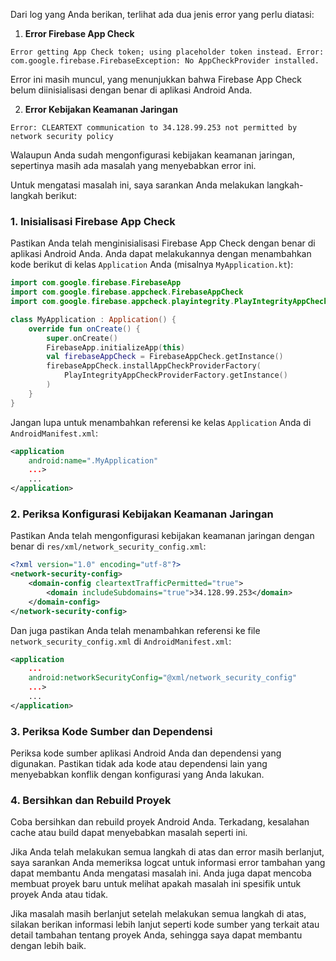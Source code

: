 Dari log yang Anda berikan, terlihat ada dua jenis error yang perlu diatasi:

1. **Error Firebase App Check**
```
Error getting App Check token; using placeholder token instead. Error: com.google.firebase.FirebaseException: No AppCheckProvider installed.
```

Error ini masih muncul, yang menunjukkan bahwa Firebase App Check belum diinisialisasi dengan benar di aplikasi Android Anda.

2. **Error Kebijakan Keamanan Jaringan**
```
Error: CLEARTEXT communication to 34.128.99.253 not permitted by network security policy
```

Walaupun Anda sudah mengonfigurasi kebijakan keamanan jaringan, sepertinya masih ada masalah yang menyebabkan error ini.

Untuk mengatasi masalah ini, saya sarankan Anda melakukan langkah-langkah berikut:

### 1. Inisialisasi Firebase App Check

Pastikan Anda telah menginisialisasi Firebase App Check dengan benar di aplikasi Android Anda. Anda dapat melakukannya dengan menambahkan kode berikut di kelas `Application` Anda (misalnya `MyApplication.kt`):

```kotlin
import com.google.firebase.FirebaseApp
import com.google.firebase.appcheck.FirebaseAppCheck
import com.google.firebase.appcheck.playintegrity.PlayIntegrityAppCheckProviderFactory

class MyApplication : Application() {
    override fun onCreate() {
        super.onCreate()
        FirebaseApp.initializeApp(this)
        val firebaseAppCheck = FirebaseAppCheck.getInstance()
        firebaseAppCheck.installAppCheckProviderFactory(
            PlayIntegrityAppCheckProviderFactory.getInstance()
        )
    }
}
```

Jangan lupa untuk menambahkan referensi ke kelas `Application` Anda di `AndroidManifest.xml`:

```xml
<application
    android:name=".MyApplication"
    ...>
    ...
</application>
```

### 2. Periksa Konfigurasi Kebijakan Keamanan Jaringan

Pastikan Anda telah mengonfigurasi kebijakan keamanan jaringan dengan benar di `res/xml/network_security_config.xml`:

```xml
<?xml version="1.0" encoding="utf-8"?>
<network-security-config>
    <domain-config cleartextTrafficPermitted="true">
        <domain includeSubdomains="true">34.128.99.253</domain>
    </domain-config>
</network-security-config>
```

Dan juga pastikan Anda telah menambahkan referensi ke file `network_security_config.xml` di `AndroidManifest.xml`:

```xml
<application
    ...
    android:networkSecurityConfig="@xml/network_security_config"
    ...>
    ...
</application>
```

### 3. Periksa Kode Sumber dan Dependensi

Periksa kode sumber aplikasi Android Anda dan dependensi yang digunakan. Pastikan tidak ada kode atau dependensi lain yang menyebabkan konflik dengan konfigurasi yang Anda lakukan.

### 4. Bersihkan dan Rebuild Proyek

Coba bersihkan dan rebuild proyek Android Anda. Terkadang, kesalahan cache atau build dapat menyebabkan masalah seperti ini.

Jika Anda telah melakukan semua langkah di atas dan error masih berlanjut, saya sarankan Anda memeriksa logcat untuk informasi error tambahan yang dapat membantu Anda mengatasi masalah ini. Anda juga dapat mencoba membuat proyek baru untuk melihat apakah masalah ini spesifik untuk proyek Anda atau tidak.

Jika masalah masih berlanjut setelah melakukan semua langkah di atas, silakan berikan informasi lebih lanjut seperti kode sumber yang terkait atau detail tambahan tentang proyek Anda, sehingga saya dapat membantu dengan lebih baik.
